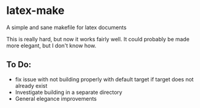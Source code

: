 # latex-make
A simple and sane makefile for latex documents

This is really hard, but now it works fairly well.  It could probably be made
more elegant, but I don't know how.  

## To Do:
- fix issue with not building properly with default target if target does not already exist
- Investigate building in a separate directory
- General elegance improvements
